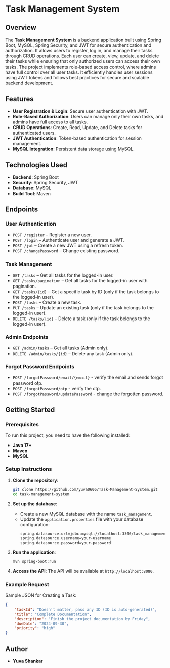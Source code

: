 # Task Management System

## Overview
The **Task Management System** is a backend application built using Spring Boot, MySQL, Spring Security, and JWT for secure authentication and authorization. It allows users to register, log in, and manage their tasks through CRUD operations. Each user can create, view, update, and delete their tasks while ensuring that only authorized users can access their own tasks. The project implements role-based access control, where admins have full control over all user tasks. It efficiently handles user sessions using JWT tokens and follows best practices for secure and scalable backend development.

## Features
- **User Registration & Login**: Secure user authentication with JWT.
- **Role-Based Authorization**: Users can manage only their own tasks, and admins have full access to all tasks.
- **CRUD Operations**: Create, Read, Update, and Delete tasks for authenticated users.
- **JWT Authentication**: Token-based authentication for session management.
- **MySQL Integration**: Persistent data storage using MySQL.

## Technologies Used
- **Backend**: Spring Boot
- **Security**: Spring Security, JWT
- **Database**: MySQL
- **Build Tool**: Maven

## Endpoints

### User Authentication
- `POST /register` – Register a new user.
- `POST /login` – Authenticate user and generate a JWT.
- `POST /jwt` – Create a new JWT using a refresh token.
- `POST /changePassword` – Change existing password.

### Task Management
- `GET /tasks` – Get all tasks for the logged-in user.
- `GET /tasks/pagination` – Get all tasks for the logged-in user with pagination.
- `GET /tasks/{id}` – Get a specific task by ID (only if the task belongs to the logged-in user).
- `POST /tasks` – Create a new task.
- `PUT /tasks` – Update an existing task (only if the task belongs to the logged-in user).
- `DELETE /tasks/{id}` – Delete a task (only if the task belongs to the logged-in user).

### Admin Endpoints
- `GET /admin/tasks` – Get all tasks (Admin only).
- `DELETE /admin/tasks/{id}` – Delete any task (Admin only).

### Forgot Password Endpoints
- `POST /forgotPassword/email/{email}` - verify the email and sends forgot password otp.
- `POST /forgotPassword/otp` - verify the otp.
- `POST /forgotPassword/updatePassword` - change the forgotten password.

## Getting Started

### Prerequisites
To run this project, you need to have the following installed:
- **Java 17+**
- **Maven**
- **MySQL**

### Setup Instructions

1. **Clone the repository**:
   ```bash
   git clone https://github.com/yuva0606/Task-Management-System.git
   cd task-management-system
   ```

2. **Set up the database**:
   - Create a new MySQL database with the name `task_management`.
   - Update the `application.properties` file with your database configuration:
     ```properties
     spring.datasource.url=jdbc:mysql://localhost:3306/task_management
     spring.datasource.username=your-username
     spring.datasource.password=your-password
     ```

3. **Run the application**:
    ```bash
    mvn spring-boot:run
    ```

4. **Access the API**:
   The API will be available at `http://localhost:8080`.

### Example Request 
Sample JSON for Creating a Task:
```json
{
    "taskId": "Doesn't matter, pass any ID (ID is auto-generated)",
    "title": "Complete Documentation",
    "description": "Finish the project documentation by Friday",
    "dueDate": "2024-09-30",
    "priority": "high"
}
```


## Author
- **Yuva Shankar**
